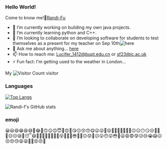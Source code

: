 ### Hello World! 
Come to know me!👋[Randi-Fu](https://randi-f.github.io/)
  
  
  
- 🔭 I’m currently working on building my own java projects.
- 🌱 I’m currently learning python and C++.
- 👯 I’m looking to collaborate on developing software for students to test themselves as a present for my teacher on Sep 10th![here](https://github.com/Randi-f/SELF-TEST)
- 💬 Ask me about anything... [here](https://github.com/Randi-f/randi-f.github.io/issues)
- 📫 How to reach me: Lucifer_1412@bupt.edu.cn or sf23@ic.ac.uk
- ⚡ Fun fact: I'm getting used to the weather in London...
  
  
My ![Visitor Count](https://profile-counter.glitch.me/Randi-f/count.svg)  visitor
  
### Languages
[![Top Langs](https://github-readme-stats.vercel.app/api/top-langs/?username=Randi-f&layout=compact)](https://github.com/Randi-f/github-readme-stats)
  
![Randi-f's GitHub stats](https://github-readme-stats.vercel.app/api?username=Randi-f&show_icons=true&theme=tokyonight)
  
### emoji
😀😃😄😁😆😅🤣😂🙂🙃😉😊😇🥰😍🤩😘😗😚😙😋😛😜🤪😝🤑🤗🤭🤫🤔🤐🤨😐😑😶😏😒🙄😬🤥😌😔😪🤤😴😷🤒🤕🤢🤮🤧🥵🥶🥴😵🤯🤠🥳😎🤓🧐😕😟🙁☹️😮😯😲😳🥺😦😧😨😰😥😢😭😱😖😣😞😓😩😫🥱😤😡😠🤬
